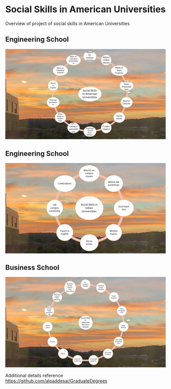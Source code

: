 # Social Skills in American Universities

Overview of project of social skills in American Universities

## Engineering School
![image](SocialSkillsAmericanUniversities.jpg)

## Engineering School
![image](SocialSkillsIndianUniversities.jpg)

## Business School
![image](SocialSkillsBusinessSchool.jpg)

Additional details reference https://github.com/alpaddesai/GraduateDegrees
